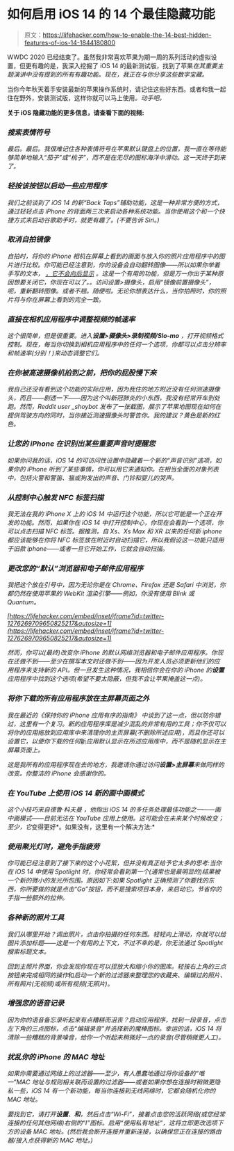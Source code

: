 # 如何启用 iOS 14 的 14 个最佳隐藏功能

> 原文：<https://lifehacker.com/how-to-enable-the-14-best-hidden-features-of-ios-14-1844180800>

WWDC 2020 已经结束了。虽然我非常喜欢苹果为期一周的系列活动的虚拟设置，但更有趣的是，我深入挖掘了 iOS 14 的最新测试版，找到了苹果*在其重要主题演讲中没有提到的所有有趣功能。现在，我正在与你分享这些数字宝藏。*



当你今年秋天着手安装最新的苹果操作系统时，请记住这些好东西。或者和我一起住在野外，安装测试版，这样你就可以马上使用[](https://lifehacker.com/how-to-beta-test-apples-new-os-updates-from-wwdc-2020-1844123711)*。动手吧。*

**关于 iOS 隐藏功能的更多信息，请查看下面的视频:**

### *搜索表情符号*

*最后。*最后*。我很难记住各种表情符号在苹果默认键盘上的位置，我一直在等待能够简单地输入“茄子”或“桃子”，而不是在无尽的图标海洋中滑动。这一天终于到来了。*

### *轻按该按钮以启动一些应用程序*

*我们之前谈到了 iOS 14 的新“Back Taps”辅助功能，这是一种非常方便的方式，通过轻轻点击 iPhone 的背面两三次来启动各种系统功能。当你使用这个和一个快捷方式来启动谷歌助手时，就更有趣了。(不要告诉 Siri。)*

### *取消自拍镜像*

*自拍时，将你的 iPhone 相机在屏幕上看到的画面与放入你的照片应用程序中的图片进行比较。你可能已经注意到，你的设备会自动翻转图像——所以如果你举着手写的文本， [，它不会向后显示](https://www.macworld.co.uk/how-to/iphone/flip-iphone-photo-3635062/) 。这是一个有用的功能，但是万一你出于某种原因想要关闭它，你现在可以了。。访问设置>摄像头，启用“镜像前置摄像头”，呃，重新翻转图像。或者不翘。随便啦。无论你想表达什么，当你拍照时，你的照片将与你在屏幕上看到的完全一致。*

### *直接在相机应用程序中调整视频的帧速率*

*这个很简单，但是很重要。进入**设置>摄像头>录制视频/Slo-mo** ，打开视频格式控制。现在，每当你切换到相机应用程序中的任何一个选项，你都可以点击分辨率和帧速率(分别！)来动态调整它们。*

### *在你被高速摄像机拍到之前，把你的屁股慢下来*

*我自己还没有看到这个功能的实际应用，因为我住的地方附近没有任何测速摄像头，而且——剧透一下——因为这个叫新冠肺炎的小东西，我没有经常开车到处跑。然而，Reddit user _shoybot 发布了一张截图，展示了苹果地图现在如何在提供驾驶方向的同时，当你接近测速摄像头时警告你。我的建议？黄色是新的红色。*

### *让您的 iPhone 在识别出某些重要声音时提醒您*

*如果你问我的话，iOS 14 的可访问性设置中隐藏着一个新的“声音识别”选项，如果你的 iPhone 听到了某些事情，你可以用它来通知你。在相当全面的对象列表中，包括火警和警笛、猫或狗发出的声音、门铃和婴儿的哭声。*

### *从控制中心触发 NFC 标签扫描*

*我无法在我的 iPhone X 上的 iOS 14 中运行这个功能，所以它可能是一个正在开发的功能。然而，如果你在 iOS 14 中打开控制中心，你现在会看到一个选项，你可以点击扫描 NFC 标签。据推测，自 Xs、Xs Max 和 XR *以来的任何新 iphone 都应该能够在你将 NFC 标签放在附近时自动扫描它，所以我假设这一功能只适用于旧款 iphone——或者一旦它开始工作，它就会自动扫描。**

### *更改您的“默认”浏览器和电子邮件应用程序*

*我把这个放在引号中，因为无论你是在 Chrome、Firefox 还是 Safari 中浏览，你都仍然在使用苹果的 WebKit 渲染引擎——例如，你没有使用 Blink 或 Quantum。*

 *[https://lifehacker.com/embed/inset/iframe?id=twitter-1276269709650825217&autosize=1](https://lifehacker.com/embed/inset/iframe?id=twitter-1276269709650825217&autosize=1)* 

*然而，你可以(最终)改变你 iPhone 的默认网络浏览器和电子邮件应用程序。你现在还做不到——至少在撰写本文时还做不到——因为开发人员必须更新他们的应用程序来支持新的 API。但一旦发生这种情况，我相信你会在你的 iPhone 的**设置**应用程序中找到这个选项(希望不要太隐蔽，但我不会让苹果掩盖这一点)。*

### *将你下载的所有应用程序放在主屏幕页面之外*

*我在最近的《保持你的 iPhone 应用有序的指南》 中谈到了这一点，但以防你错过，这里有一个复习。新的应用程序库是减少混乱的非常有用的工具；你不仅可以将你的应用拖放到应用库中来清理你的主页屏幕(不删除所述应用)，而且你还可以设置它，以便你下载的任何*新*应用默认显示在所述应用库中，而不是随机显示在主屏幕页面上。*

*这是我所有的应用程序现在去的地方，我邀请你通过访问**设置>主屏幕**来做同样的改变。你整洁的 iPhone 会感谢你的。*

### *在 YouTube 上使用 iOS 14 新的画中画模式*

*这个小技巧来自德鲁·科夫曼 ，他指出 iOS 14 的多任务处理最佳功能之一——画中画模式——目前无法在 YouTube 应用上使用。这可能会在未来某个时候改变；至少，它*变得更好*。如果没有，这里有一个解决方法:*

### *使用聚光灯时，避免手指疲劳*

*你可能已经注意到了接下来的这个小花絮，但并没有真正给予它太多的思考:当你在 iOS 14 中使用 Spotlight 时，你经常会看到第一个(通常也是最明显的)结果被一个新的微小的发光所包围。原因如下:如果 Spotlight 正确预测了你要找的东西，你所要做的就是点击“Go”按钮，而不是搜索项目本身，来启动它。节省你的手指一些额外的拉伸。*

### *各种新的照片工具*

*我们从哪里开始？调出照片，点击你拍摄的任何东西。轻轻向上滑动，你就可以给图片添加标题——这是一个有用的上下文，不过不幸的是，你无法通过 Spotlight 搜索标题文本。*

*回到主照片界面，你会发现你现在可以捏放大和缩小你的图库。轻按右上角的三点按钮来完成相同的操作*和*启动一个新的过滤器来整理您的收藏夹、编辑过的照片、所有照片(无视频)或所有视频(无照片)。*

### *增强您的语音记录*

*因为你的语音备忘录听起来有点糟糕而沮丧？启动应用程序，找到一段录音，点击左下角的三点图标，点击“编辑录音”并选择新的魔棒图标。幸运的话，iOS 14 将清除一些糟糕的背景噪音，给你一个听起来稍微好一点的录音(尽管稍微更人工)。*

### *扰乱你的 iPhone 的 MAC 地址*

*如果你需要通过网络上的过滤器——至少，有人愚蠢地通过将你设备的“唯一”MAC 地址与规则相关联而设置的过滤器——或者如果你想在连接时稍微更隐私一些，iOS 14 有一个新功能，每当你连接到无线网络时，它都会随机化你的 MAC 地址。*

*要找到它，请打开**设置**、**和**，然后点击“Wi-Fi”，接着点击您的活跃网络(或您经常连接的任何其他网络)右侧的“I”图标。启用“使用私有地址”，这将立即更改选项下方的设备 MAC 地址。(然后我会断开连接并重新连接，以确保您正在连接的路由器/接入点获得新的 MAC 地址。)*